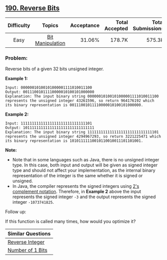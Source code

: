 ## [190. Reverse Bits](https://leetcode.com/problems/reverse-bits/)

| Difficulty | Topics | Acceptance | Total Accepted | Total Submissions |
| :-: | :-: | --: | --: | --: |
| Easy | [Bit Manipulation](https://leetcode.com/tag/bit-manipulation/) | 31.06% | 178.7K | 575.3K |

### Problem:

Reverse bits of a given 32 bits unsigned integer.

**Example 1:**

```
Input: 00000010100101000001111010011100
Output: 00111001011110000010100101000000
Explanation: The input binary string 00000010100101000001111010011100 represents the unsigned integer 43261596, so return 964176192 which its binary representation is 00111001011110000010100101000000.
```

**Example 2:**

```
Input: 11111111111111111111111111111101
Output: 10111111111111111111111111111111
Explanation: The input binary string 11111111111111111111111111111101 represents the unsigned integer 4294967293, so return 3221225471 which its binary representation is 10101111110010110010011101101001.
```

**Note:**

- Note that in some languages such as Java, there is no unsigned integer type. In this case, both input and output will be given as signed integer type and should not affect your implementation, as the internal binary representation of the integer is the same whether it is signed or unsigned.
- In Java, the compiler represents the signed integers using [2's complement notation](https://en.wikipedia.org/wiki/Two%27s_complement). Therefore, in **Example 2** above the input represents the signed integer `-3` and the output represents the signed integer `-1073741825`.

Follow up:

If this function is called many times, how would you optimize it?

| Similar Questions |
| --- |
| [Reverse Integer](https://leetcode.com/problems/reverse-integer/) |
| [Number of 1 Bits](https://leetcode.com/problems/number-of-1-bits/) |
